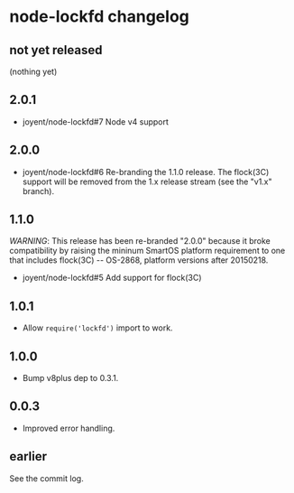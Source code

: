 # node-lockfd changelog

## not yet released

(nothing yet)

## 2.0.1

- joyent/node-lockfd#7 Node v4 support

## 2.0.0

- joyent/node-lockfd#6 Re-branding the 1.1.0 release. The flock(3C)
  support will be removed from the 1.x release stream (see the "v1.x"
  branch).

## 1.1.0

*WARNING*: This release has been re-branded "2.0.0" because it broke
compatibility by raising the mininum SmartOS platform requirement to one
that includes flock(3C) -- OS-2868, platform versions after 20150218.

- joyent/node-lockfd#5 Add support for flock(3C)

## 1.0.1

- Allow `require('lockfd')` import to work.

## 1.0.0

- Bump v8plus dep to 0.3.1.

## 0.0.3

- Improved error handling.

## earlier

See the commit log.
